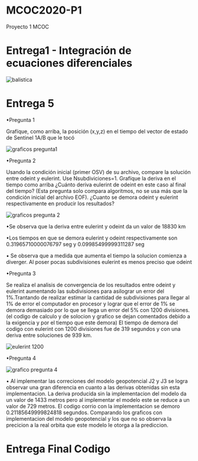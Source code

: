 # MCOC2020-P1
Proyecto 1 MCOC


# Entrega1 - Integración de ecuaciones diferenciales

![balistica](https://user-images.githubusercontent.com/69158084/91109899-59654980-e64a-11ea-95a0-d374161f655a.png)


# Entrega 5
•Pregunta 1

Grafíque, como arriba, la posición (x,y,z) en el tiempo del vector de estado de Sentinel 1A/B que le tocó

![graficos pregunta1](https://user-images.githubusercontent.com/69158084/92353131-0366bc00-f0b6-11ea-812d-4c19298973cb.PNG)

•Pregunta 2

Usando la condición inicial (primer OSV) de su archivo, compare la solución entre odeint y eulerint. Use Nsubdiviciones=1. Grafíque la deriva en el tiempo como arriba ¿Cuánto deriva eulerint de odeint en este caso al final del tiempo? (Esta pregunta solo compara algoritmos, no se usa más que la condición inicial del archivo EOF). ¿Cuanto se demora odeint y eulerint respectivamente en producir los resultados?

![graficos pregunta 2](https://user-images.githubusercontent.com/69158084/92353582-10d07600-f0b7-11ea-804f-e1f58bad3217.PNG)

  •Se observa que la deriva entre eulerint y odeint da un valor de 18830 km
  
  •Los tiempos en que se demora eulerint y odeint respectivamente son 0.31965710000076797 seg y 0.09985499999311287 seg 
  
  • Se observa que a medida que aumenta el tiempo la solucion comienza a diverger. Al poser pocas subdivisiones eulerint es menos preciso  que odeint
  

•Pregunta 3

Se realiza el analisis de convergencia de los resultados entre odeint y eulerint aumentando las subdivisiones para asilograr un error del 1%.Trantando de realizar estimar la cantidad de subdivisiones para llegar al 1% de error el computador en procesor y lograr que el error de 1% se demora demasiado por lo que se llega un error del 5% con 1200 divisiones. (el codigo de calculo y de solocion y grafico se dejan comentados debido a la exigencia y por el tiempo que este demora) El tiempo de demora del codigo con eulerint con 1200 divisiones fue  de 319 segundos y con una deriva entre soluciones de 939 km. 

![eulerint 1200](https://user-images.githubusercontent.com/69158084/92356321-4330a200-f0bc-11ea-8f1c-f18ff6bf69eb.PNG)


•Pregunta 4

![grafico pregunta 4](https://user-images.githubusercontent.com/69158084/92354636-1464fc80-f0b9-11ea-8543-dacab471d5f0.PNG)

• Al implementar las correciones del modelo geopotencial J2 y J3 se logra observar una gran diferencia en cuanto a las derivas obtenidas sin esta implementacion. La deriva    producida sin la implementacion del modelo da un valor de 1433 metros pero al implementar el modelo este se reduce a un valor de 729 metros. El codigo corrio con la implementacion se demoro 0.21185649999824818 segundos. Comparando los graficos con implementacion del modelo geopotencial y los que no so observa la precicion a la real orbita que este modelo le otorga a la prediccion.


# Entrega Final Codigo
